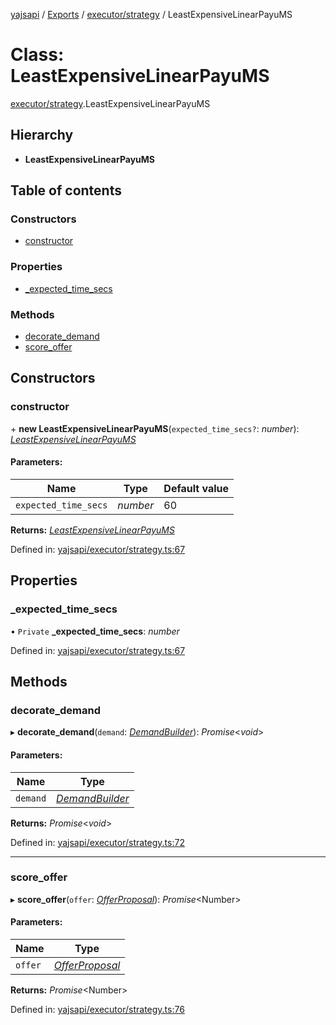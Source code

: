 [yajsapi](../README.md) / [Exports](../modules.md) / [executor/strategy](../modules/executor_strategy.md) / LeastExpensiveLinearPayuMS

# Class: LeastExpensiveLinearPayuMS

[executor/strategy](../modules/executor_strategy.md).LeastExpensiveLinearPayuMS

## Hierarchy

* **LeastExpensiveLinearPayuMS**

## Table of contents

### Constructors

- [constructor](executor_strategy.leastexpensivelinearpayums.md#constructor)

### Properties

- [\_expected\_time\_secs](executor_strategy.leastexpensivelinearpayums.md#_expected_time_secs)

### Methods

- [decorate\_demand](executor_strategy.leastexpensivelinearpayums.md#decorate_demand)
- [score\_offer](executor_strategy.leastexpensivelinearpayums.md#score_offer)

## Constructors

### constructor

\+ **new LeastExpensiveLinearPayuMS**(`expected_time_secs?`: *number*): [*LeastExpensiveLinearPayuMS*](executor_strategy.leastexpensivelinearpayums.md)

#### Parameters:

Name | Type | Default value |
------ | ------ | ------ |
`expected_time_secs` | *number* | 60 |

**Returns:** [*LeastExpensiveLinearPayuMS*](executor_strategy.leastexpensivelinearpayums.md)

Defined in: [yajsapi/executor/strategy.ts:67](https://github.com/golemfactory/yajsapi/blob/289a25a/yajsapi/executor/strategy.ts#L67)

## Properties

### \_expected\_time\_secs

• `Private` **\_expected\_time\_secs**: *number*

Defined in: [yajsapi/executor/strategy.ts:67](https://github.com/golemfactory/yajsapi/blob/289a25a/yajsapi/executor/strategy.ts#L67)

## Methods

### decorate\_demand

▸ **decorate_demand**(`demand`: [*DemandBuilder*](props_builder.demandbuilder.md)): *Promise*<*void*\>

#### Parameters:

Name | Type |
------ | ------ |
`demand` | [*DemandBuilder*](props_builder.demandbuilder.md) |

**Returns:** *Promise*<*void*\>

Defined in: [yajsapi/executor/strategy.ts:72](https://github.com/golemfactory/yajsapi/blob/289a25a/yajsapi/executor/strategy.ts#L72)

___

### score\_offer

▸ **score_offer**(`offer`: [*OfferProposal*](rest_market.offerproposal.md)): *Promise*<Number\>

#### Parameters:

Name | Type |
------ | ------ |
`offer` | [*OfferProposal*](rest_market.offerproposal.md) |

**Returns:** *Promise*<Number\>

Defined in: [yajsapi/executor/strategy.ts:76](https://github.com/golemfactory/yajsapi/blob/289a25a/yajsapi/executor/strategy.ts#L76)
